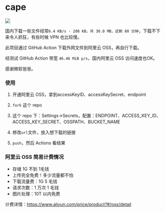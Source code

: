 # cape

[![](https://github.com/wilon/cape/workflows/cape/badge.svg)](https://github.com/wilon/cape/actions)


国内下载一些文件经常`6.4 KB/s - 208 KB，共 30.0 MB，还剩 80 分钟`，下载不下来令人抓狂，有些时候 VPN 也比较慢。

此项目通过 GitHub Action 下载外网文件到阿里云 OSS，再自行下载。

经测试 GitHub Action 带宽 `46.46 MiB p/s`，国内阿里云 OSS 访问速度也OK。

感谢微软爸爸。

### 使用

1. 开通阿里云 OSS，拿到accessKeyID、accessKeySecret、endpoint

2. `fork` 这个 repo

3. 这个 repo 下：Settings->Secrets，配置：ENDPOINT、ACCESS_KEY_ID、ACCESS_KEY_SECRET、OSSPATH、BUCKET_NAME

4. 修改`url`文件，放入想下载的链接

5. `push`，然后 Actions 看结果

### 阿里云 OSS 简易计费情况

- 存储 1G 不到 1毛钱
- 上传完全免费！多少流量都不怕
- 下载流量费：1G 5 毛钱
- 请求次数：1 万次 1 毛钱
- 图片处理：10T 以内免费

计费详情：https://www.aliyun.com/price/product?#/oss/detail